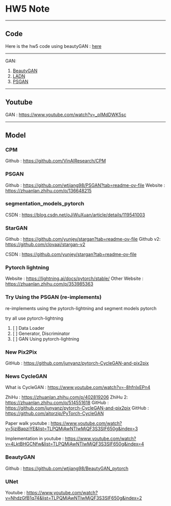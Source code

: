 # HW5 Note

---

## Code

Here is the hw5 code using beautyGAN : [here](https://github.com/KeithLin724/NYCU-Data-Science-2024-Makeup-Transfer)

---
GAN:

1. [BeautyGAN](https://dl.acm.org/doi/10.1145/3240508.3240618)
2. [LADN](https://arxiv.org/abs/1904.11272)
3. [PSGAN](https://arxiv.org/abs/1909.06956)

---

## Youtube

GAN : <https://www.youtube.com/watch?v=_pIMdDWK5sc>

---

## Model

### CPM

Github : <https://github.com/VinAIResearch/CPM>

### PSGAN

Github : <https://github.com/wtjiang98/PSGAN?tab=readme-ov-file>
Website : <https://zhuanlan.zhihu.com/p/136648215>

### segmentation_models_pytorch

CSDN : <https://blog.csdn.net/oJiWuXuan/article/details/119541003>

### StarGAN

Github : <https://github.com/yunjey/stargan?tab=readme-ov-file>
Github v2: <https://github.com/clovaai/stargan-v2>

CSDN : <https://github.com/yunjey/stargan?tab=readme-ov-file>

### Pytorch lightning

Website : <https://lightning.ai/docs/pytorch/stable/>
Other Website : <https://zhuanlan.zhihu.com/p/353985363>

### Try Using the PSGAN (re-implements)

re-implements using the pytorch-lightning and segment models pytorch  

try all use pytorch-lightning

1. [ ] Data Loader
2. [ ] Generator, Discriminator
3. [ ] GAN Using pytorch-lightning

### New Pix2Pix

GitHub : <https://github.com/junyanz/pytorch-CycleGAN-and-pix2pix>

### News CycleGAN

What is CycleGAN : <https://www.youtube.com/watch?v=-8hfnlxEPn4>

ZhiHu : <https://zhuanlan.zhihu.com/p/402819206>
ZhiHu 2: <https://zhuanlan.zhihu.com/p/514551618>
GitHub : <https://github.com/junyanz/pytorch-CycleGAN-and-pix2pix>
GitHub : <https://github.com/aitorzip/PyTorch-CycleGAN>

Paper walk youtube : <https://www.youtube.com/watch?v=5jziBapziYE&list=TLPQMjAwNTIwMjQF3S3SlF650g&index=3>

Implementation in youtube : <https://www.youtube.com/watch?v=4LktBHGCNfw&list=TLPQMjAwNTIwMjQF3S3SlF650g&index=4>

### BeautyGAN

Github : <https://github.com/wtjiang98/BeautyGAN_pytorch>

### UNet

Youtube : <https://www.youtube.com/watch?v=NhdzGfB1q74&list=TLPQMjAwNTIwMjQF3S3SlF650g&index=2>
